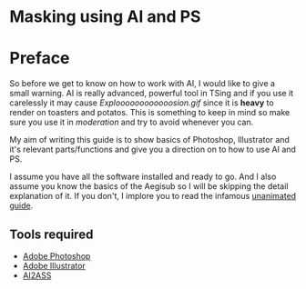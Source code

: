 # Masking using AI and PS
# Preface

So before we get to know on how to work with AI,
I would like to give a small warning.
AI is really advanced, powerful tool in TSing
and if you use it carelessly
it may cause *Exploooooooooooosion.gif*
since it is **heavy** to render on toasters and potatos.
This is something to keep in mind so make sure
you use it in *moderation* and try to avoid whenever you can.

My aim of writing this guide is to show basics of
Photoshop, Illustrator and it's relevant parts/functions
and give you a direction on to how to use AI and PS.

I assume you have all the software installed and ready to go.
And I also assume you know the basics of the Aegisub
so I will be skipping the detail explanation of it.
If you don't, I implore you to read the infamous [unanimated guide][].

## Tools required
- [Adobe Photoshop][]
- [Adobe Illustrator][]
- [AI2ASS][]

[Adobe Photoshop]: https://www.photoshop.com/en
[Adobe Illustrator]: https://www.adobe.com/in/products/illustrator.html
[AI2ASS]: https://github.com/TypesettingTools/AI2ASS
[unanimated guide]: https://unanimated.github.io/ts/index.htm